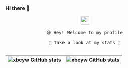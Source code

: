 ### Hi there 👋

<p align="center">
  <img src="https://user-images.githubusercontent.com/5679180/79618120-0daffb80-80be-11ea-819e-d2b0fa904d07.gif" width="27px">
  <br><br />
  <samp>
    😆 Hey! Welcome to my profile
    <br />
    <br />🍉 Take a look at my stats  🌱
    <br />
    <br />
  </samp>

| ![xbcyw GitHub stats](https://github-readme-stats.vercel.app/api?username=xbcyw&theme=radical&show_icons=true) | ![xbcyw GitHub stats](https://github-readme-stats.vercel.app/api/top-langs/?username=xbcyw&layout=compact&theme=blue-green&hide_border=true) | 
| ------------- | ------------- |

</p>

<br />





